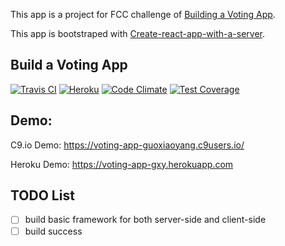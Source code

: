 This app is a project for FCC challenge of [Building a Voting App](https://www.freecodecamp.org/challenges/build-a-voting-app).
<!-- It is bootstraped by [clementinejs-fcc](https://github.com/johnstonbl01/clementinejs-fcc). -->

This app is bootstraped with [Create-react-app-with-a-server](https://www.fullstackreact.com/articles/using-create-react-app-with-a-server/).

## Build a Voting App
[![Travis CI](https://travis-ci.org/GuoXiaoyang/Voting-App.svg?branch=master)](https://travis-ci.org/GuoXiaoyang/Voting-App) [![Heroku](http://heroku-badge.herokuapp.com/?app=voting-app-gxy&style=flat&svg=1)](https://voting-app-gxy.herokuapp.com/) [![Code Climate](https://codeclimate.com/github/GuoXiaoyang/Voting-App/badges/gpa.svg)](https://codeclimate.com/github/GuoXiaoyang/Voting-App) [![Test Coverage](https://codeclimate.com/github/GuoXiaoyang/Voting-App/badges/coverage.svg)](https://codeclimate.com/github/GuoXiaoyang/Voting-App/coverage)


## Demo:
C9.io Demo: https://voting-app-guoxiaoyang.c9users.io/

Heroku Demo: https://voting-app-gxy.herokuapp.com


## TODO List
- [ ] build basic framework for both server-side and client-side
- [ ] build success